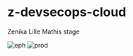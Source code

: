 # z-devsecops-cloud
Zenika Lille Mathis stage

![eph](https://github.com/mathis-tryla/z-devsecops-cloud/actions/workflows/build-push-eph.yml/badge.svg?event=push)
![prod](https://github.com/mathis-tryla/z-devsecops-cloud/actions/workflows/push-prod.yml/badge.svg?event=push)